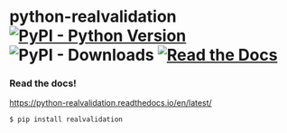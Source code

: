 # python-realvalidation [![PyPI - Python Version](https://img.shields.io/pypi/pyversions/realvalidation.svg)](https://pypi.org/project/realvalidation/) ![PyPI - Downloads](https://img.shields.io/pypi/dw/realvalidation.svg) [![Read the Docs](https://img.shields.io/readthedocs/python-realvalidation.svg)](https://python-realvalidation.readthedocs.io/en/latest/)

### Read the docs!
https://python-realvalidation.readthedocs.io/en/latest/

`$ pip install realvalidation`
